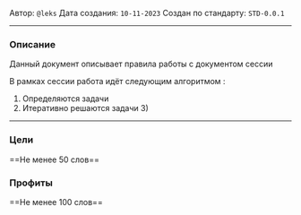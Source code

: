 Автор: `@leks`
Дата создания: `10-11-2023`
Создан по стандарту: `STD-0.0.1`

---
### Описание

Данный документ описывает правила работы с документом сессии

В рамках сессии работа идёт следующим алгоритмом :
1) Определяются задачи
2) Итеративно решаются задачи
	3) 

---
### Цели

==Не менее 50 слов==
### Профиты

==Не менее 100 слов==